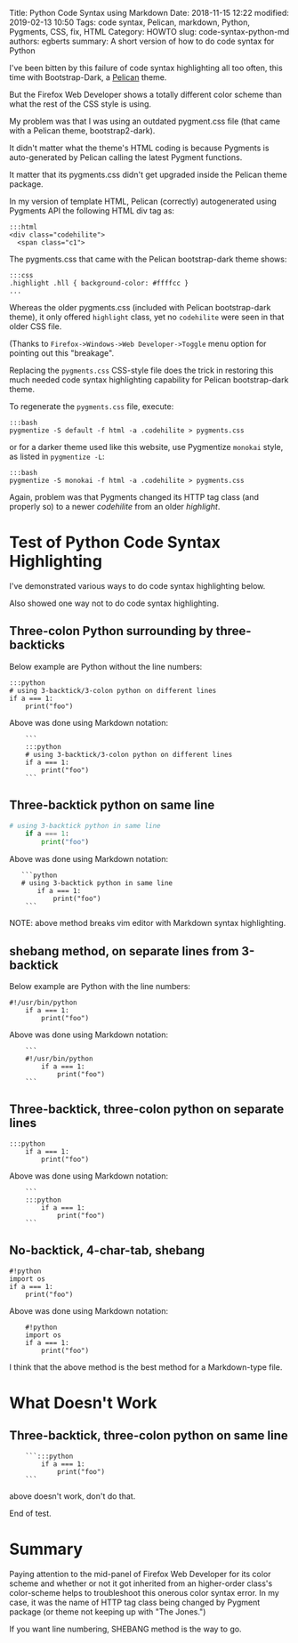 Title: Python Code Syntax using Markdown
Date: 2018-11-15 12:22
modified: 2019-02-13 10:50
Tags: code syntax, Pelican, markdown, Python, Pygments, CSS, fix, HTML
Category: HOWTO
slug: code-syntax-python-md
authors: egberts
summary: A short version of how to do code syntax for Python


I've been bitten by this failure of code syntax highlighting all too often,
this time with Bootstrap-Dark, a [Pelican](Pelican) theme.

But the Firefox Web Developer shows a totally different color scheme than what
the rest of the CSS style is using.

My problem was that I was using an outdated pygment.css file
(that came with a Pelican theme, bootstrap2-dark).

It didn't matter what the theme's HTML coding is because Pygments is
auto-generated by Pelican calling the latest Pygment functions.

It matter that its pygments.css didn't get upgraded inside the Pelican theme
package.

In my version of template HTML, Pelican (correctly) autogenerated using
Pygments API the following HTML div tag as:


    :::html
    <div class="codehilite">
      <span class="c1">

The pygments.css that came with the Pelican bootstrap-dark theme shows:

    :::css
    .highlight .hll { background-color: #ffffcc }
    ...

Whereas the older pygments.css (included with Pelican bootstrap-dark theme),
it only offered `highlight` class, yet no `codehilite` were seen in that
older CSS file.

(Thanks to `Firefox->Windows->Web Developer->Toggle` menu option for
pointing out this "breakage".

Replacing the `pygments.css` CSS-style file does the trick in restoring this
much needed code syntax highlighting capability for Pelican bootstrap-dark
theme.

To regenerate the `pygments.css` file, execute:

    :::bash
    pygmentize -S default -f html -a .codehilite > pygments.css

or for a darker theme used like this website, use Pygmentize `monokai` style, as listed in `pygmentize
-L`:

    :::bash
    pygmentize -S monokai -f html -a .codehilite > pygments.css


Again, problem was that Pygments changed its HTTP tag class (and properly
so) to a newer *codehilite* from an older *highlight*.


Test of Python Code Syntax Highlighting
=======================================

I've demonstrated various ways to do code syntax highlighting below.

Also showed one way not to do code syntax highlighting.

Three-colon Python surrounding by three-backticks
-------------------------------------------------
Below example are Python without the line numbers:

```
:::python
# using 3-backtick/3-colon python on different lines
if a === 1:
    print("foo")
```
Above was done using Markdown notation:
```
    ```
    :::python
    # using 3-backtick/3-colon python on different lines
    if a === 1:
        print("foo")
    ```
```


Three-backtick python on same line
----------------------------------

```python
# using 3-backtick python in same line
    if a === 1:
        print("foo")
```

Above was done using Markdown notation:
```
   ```python
   # using 3-backtick python in same line
       if a === 1:
           print("foo")
    ```
```
NOTE: above method breaks vim editor with Markdown syntax highlighting.


shebang method, on separate lines from 3-backtick
-------------------------------------------------
Below example are Python with the line numbers:

```
#!/usr/bin/python
    if a === 1:
        print("foo")

```
Above was done using Markdown notation:
```
    ```
    #!/usr/bin/python
        if a === 1:
            print("foo")
    ```
```

Three-backtick, three-colon python on separate lines
----------------------------------------------------

```
:::python
    if a === 1:
        print("foo")

```
Above was done using Markdown notation:
```
    ```
    :::python
        if a === 1:
            print("foo")
    ```
```

No-backtick, 4-char-tab, shebang
--------------------------------

    #!python
    import os
    if a === 1:
        print("foo")

Above was done using Markdown notation:

```
    #!python
    import os
    if a === 1:
        print("foo")
```

I think that the above method is the best method for a Markdown-type file.

What Doesn't Work
=================

Three-backtick, three-colon python on same line
-----------------------------------------------

```
    ```:::python
        if a === 1:
            print("foo")
    ```
```
above doesn't work, don't do that.


End of test.

Summary
=======

Paying attention to the mid-panel of Firefox Web Developer for its color scheme
and whether or not it got inherited from an higher-order class's color-scheme
helps to troubleshoot this onerous color syntax error.
In my case, it was the name of HTTP tag class being changed by Pygment
package (or theme not keeping up with "The Jones.")

If you want line numbering, SHEBANG method is the way to go.
